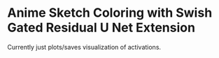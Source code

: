 # Anime Sketch Coloring with Swish Gated Residual U Net Extension

Currently just plots/saves visualization of activations.
